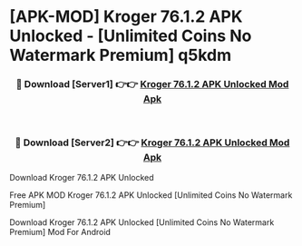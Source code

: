 # [APK-MOD] Kroger 76.1.2 APK Unlocked - [Unlimited Coins No Watermark Premium] q5kdm



<div align="center">
<h3>🔴 Download [Server1] 👉👉 <a href="https://momento.my/?title=Kroger_76.1.2_APK_Unlocked">Kroger 76.1.2 APK Unlocked Mod Apk</a></h3><br>

<h3>🔴 Download [Server2] 👉👉 <a href="https://momento.my/?title=Kroger_76.1.2_APK_Unlocked">Kroger 76.1.2 APK Unlocked Mod Apk</a></h3>
</div>



Download Kroger 76.1.2 APK Unlocked 

Free APK MOD Kroger 76.1.2 APK Unlocked [Unlimited Coins No Watermark Premium]

Download Kroger 76.1.2 APK Unlocked [Unlimited Coins No Watermark Premium] Mod For Android
